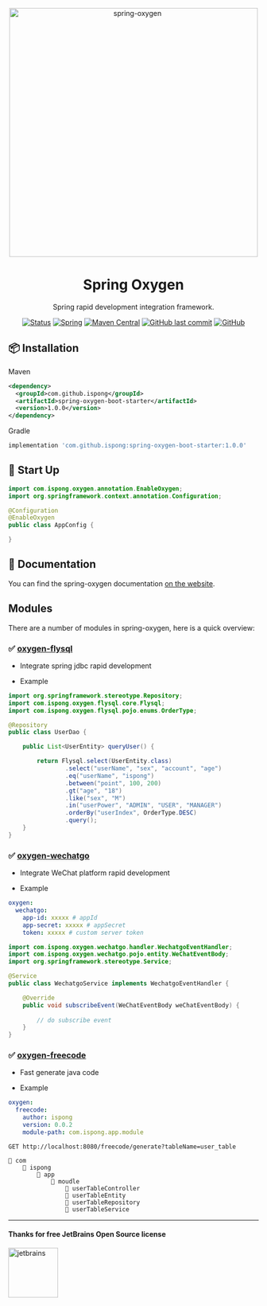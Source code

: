 <p align="center">
  <a href="https://github.com/ispong/spring-oxygen">
    <img alt="spring-oxygen" width="500" src="https://gitee.com/ispong/blog-images/raw/master/design/oxygen.png">
  </a>
</p>

<h1 align="center">Spring Oxygen</h1>

<div align="center">

Spring rapid development integration framework.

[![Status][Status-image]][Status-url] [![Spring][Spring-image]][Spring-url] [![Maven Central][Maven-image]][Maven-url] [![GitHub last commit][commit-image]][commit-url] [![GitHub][license-image]][license-url]

[Status-image]: https://img.shields.io/badge/status-developing-ff69b4?style=flat-square
[Status-url]: https://github.com/ispong/spring-oxygen
[Spring-image]: https://img.shields.io/badge/spring-2.2.x-blue?style=flat-square
[Spring-url]: https://spring.io/
[Maven-image]: https://img.shields.io/maven-central/v/com.github.ispong/spring-oxygen-flysql?style=flat-square
[Maven-url]: https://search.maven.org/search?q=g:com.github.ispong
[commit-image]: https://img.shields.io/github/last-commit/ispong/spring-oxygen?style=flat-square
[commit-url]: https://github.com/ispong/spring-oxygen
[license-image]: https://img.shields.io/github/license/ispong/spring-oxygen?style=flat-square
[license-url]: https://github.com/ispong/spring-oxygen/blob/master/LICENSE

</div>

## 📦 Installation

Maven

```xml
<dependency>
  <groupId>com.github.ispong</groupId>
  <artifactId>spring-oxygen-boot-starter</artifactId>
  <version>1.0.0</version>
</dependency>
```

Gradle

```groovy
implementation 'com.github.ispong:spring-oxygen-boot-starter:1.0.0'
```

## 🔨 Start Up

```java
import com.ispong.oxygen.annotation.EnableOxygen;
import org.springframework.context.annotation.Configuration;

@Configuration
@EnableOxygen
public class AppConfig {

}
```

## 📄 Documentation

You can find the spring-oxygen documentation [on the website](https://ispong.gitee.io).  

## Modules

There are a number of modules in spring-oxygen, here is a quick overview:

### ✅ [oxygen-flysql](https://github.com/ispong/spring-oxygen/blob/master/spring-oxygen-flysql/src/main/java/com/ispong/oxygen/flysql/README.md)

- Integrate spring jdbc rapid development

- Example

```java
import org.springframework.stereotype.Repository;
import com.ispong.oxygen.flysql.core.Flysql;
import com.ispong.oxygen.flysql.pojo.enums.OrderType;

@Repository
public class UserDao {

    public List<UserEntity> queryUser() {

        return Flysql.select(UserEntity.class)
                .select("userName", "sex", "account", "age")
                .eq("userName", "ispong")
                .between("point", 100, 200)
                .gt("age", "18")
                .like("sex", "M")
                .in("userPower", "ADMIN", "USER", "MANAGER")
                .orderBy("userIndex", OrderType.DESC)
                .query();
    }
}
```

### ✅ [oxygen-wechatgo](https://github.com/ispong/spring-oxygen/blob/master/spring-oxygen-wechatgo/src/main/java/com/ispong/oxygen/wechatgo/README.md)

- Integrate WeChat platform rapid development

- Example

```yaml
oxygen:
  wechatgo:
    app-id: xxxxx # appId
    app-secret: xxxxx # appSecret
    token: xxxxx # custom server token
```

```java
import com.ispong.oxygen.wechatgo.handler.WechatgoEventHandler;
import com.ispong.oxygen.wechatgo.pojo.entity.WeChatEventBody;
import org.springframework.stereotype.Service;

@Service
public class WechatgoService implements WechatgoEventHandler {

    @Override
    public void subscribeEvent(WeChatEventBody weChatEventBody) {
        
        // do subscribe event
    }
}
```

### ✅ [oxygen-freecode](https://github.com/ispong/spring-oxygen/blob/master/spring-oxygen-freecode/src/main/java/com/ispong/oxygen/freecode/READEME.md)

- Fast generate java code

- Example

```yaml
oxygen:
  freecode:
    author: ispong
    version: 0.0.2
    module-path: com.ispong.app.module
```

```http request 
GET http://localhost:8080/freecode/generate?tableName=user_table
```

```text
📂 com
    📂 ispong
        📂 app
            📂 moudle
                📄 userTableController
                📄 userTableEntity
                📄 userTableRepository
                📄 userTableService
```

***

#### Thanks for free JetBrains Open Source license

<a href="https://www.jetbrains.com/?from=spring-oxygen" target="_blank"><img src="https://gitee.com/ispong/blog-images/raw/master/idea/jetbrains-3.png" height="100" alt="jetbrains"/></a>
